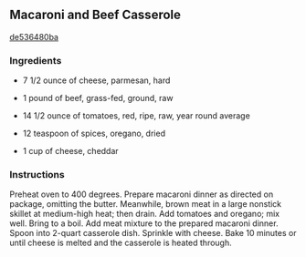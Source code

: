 ## Macaroni and Beef Casserole

[de536480ba](http://www.food.com/recipe/macaroni-and-beef-casserole-266902)

### Ingredients

 - 7 1/2 ounce of cheese, parmesan, hard

 - 1 pound of beef, grass-fed, ground, raw

 - 14 1/2 ounce of tomatoes, red, ripe, raw, year round average

 - 12 teaspoon of spices, oregano, dried

 - 1 cup of cheese, cheddar

### Instructions

Preheat oven to 400 degrees. Prepare macaroni dinner as directed on package, omitting the butter. Meanwhile, brown meat in a large nonstick skillet at medium-high heat; then drain. Add tomatoes and oregano; mix well. Bring to a boil. Add meat mixture to the prepared macaroni dinner. Spoon into 2-quart casserole dish. Sprinkle with cheese. Bake 10 minutes or until cheese is melted and the casserole is heated through.